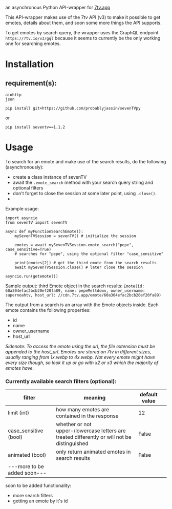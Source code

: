an asynchronous Python API-wrapper for [7tv.app](https://7tv.app)

This API-wrapper makes use of the 7tv API (v3) to make it possible to get emotes, details about them, and soon some more things the API supports.

To get emotes by search query, the wrapper uses the GraphQL endpoint ```https://7tv.io/v3/gql``` because it seems to currently be the only working one for searching emotes. 

# Installation
## requirement(s):
```
aiohttp
json
```
```
pip install git+https://github.com/probablyjassin/sevenTVpy
```
or
```
pip install seventv==1.1.2
```

# Usage
To search for an emote and make use of the search results, do the following (asynchronously):
- create a class instance of sevenTV
- await the ```.emote_search``` method with your search query string and optional filters
- don't forget to close the session at some later point, using ```.close()```.
- 
Example usage:
```
import asyncio
from sevenTV import sevenTV

async def myFunctionSearchEmote():
    mySevenTVSession = sevenTV() # initialize the session
    
    emotes = await mySevenTVSession.emote_search("pepe", case_sensitive=True)
    # searches for "pepe", using the optional filter "case_sensitive"
    
    print(emotes[2]) # get the third emote from the search results
    await mySevenTVSession.close() # later close the session

asyncio.run(getemote())
```

Sample output: third Emote object in the search results:
```Emote(id: 60a304efac2bcb20ef20fa89, name: pepeMeltdown, owner_username: supernoahtv, host_url: //cdn.7tv.app/emote/60a304efac2bcb20ef20fa89)```

The output from a search is an array with the Emote objects inside.
Each emote contains the following properties:
- id
- name
- owner_username
- host_url

_Sidenote: To access the emote using the url, the file extension must be appended to the host_url. Emotes are stored on 7tv in different sizes, usually ranging from 1x.webp to 4x.webp. Not every emote might have every size though, so look it up or go with x2 or x3 which the majority of emotes have._

### Currently available search filters (optional):

| filter                         | meaning | default value |     |
| ---------------------------------------------- | -------- | --------------- | --- |
| limit (int) | how many emotes are contained in the response      | 12             |     |
| case_sensitive (bool)                         | whether or not upper-/lowercase letters are treated differently or will not be distinguished      | False             |     |
| animated (bool)                                     |only return animated emotes in search results          | False                 |     |
| ---more to be added soon---                                  |          |                 |     |                                               |          |                 |     |


soon to be added functionality: 
- more search filters
- getting an emote by it's id